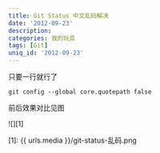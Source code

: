 ```yaml
---
title: Git Status 中文乱码解决
date: '2012-09-23'
description:
categories: 我的玩具
tags: [Git]
uniq_id: '2012-09-23'
---
```


只要一行就行了

	git config --global core.quotepath false

前后效果对比见图

![][1]

[1]: {{ urls.media }}/git-status-乱码.png